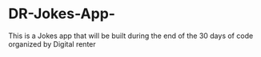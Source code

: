 # DR-Jokes-App-
This is a Jokes app that will be built during the end of the  30 days of code organized by Digital renter 
